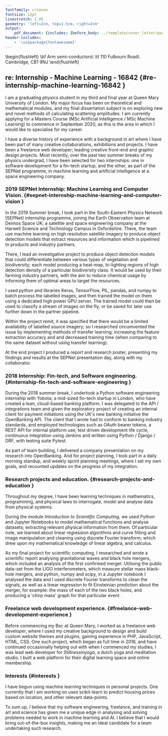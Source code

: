 ```yaml
---
fontfamily: crimson
fontsize: 12pt
linestretch: 1.05
geometry: 'left=2cm, top=1.5cm, right=2cm'
output:
    pdf_document: {includes: {before_body: ../template/cover_letter/parts/header_above.md}, path: /output/arm_cover_letter.samueloverington.pdf, toc: false}
header-includes:
    - '\usepackage{fontawesome}'
---  
```

  
  
  
\begin{flushleft}
\bf Arm semi-conductors\\
\tt 110 Fulbourn Road\\
Cambridge, CB1 9NJ
\end{flushleft}
##  re: Internship - Machine Learning - 16842 {#re-internship-machine-learning-16842 }
  
  
  
  
I am a graduating physics student in my third and final year at Queen Mary University of London. My major focus has been on theoretical and mathematical modules, and my final dissertation subject is on exploring new and novel methods of calculating scattering amplitudes.  I am currently applying for a Masters Course (MSc Artificial Intelligence / MSc Machine Learning) to commence in September 2020, as this is the area in which I would like to specialise for my career.
  
I have a diverse history of experience with a background in art where I have been part of many creative collaborations, exhibitions and projects. I have been a freelance web developer; leading creative front-end and graphic design projects. Most recently, over the past two summer breaks of my physics undergrad, I have been selected for two internships: one in software development for a fin-tech startup, and the other, as part of the SEPNet programme, in machine learning and artificial intelligence at a space engineering company.
  
  
  
###  2019 SEPNet Internship: Machine Learning and Computer Vision. {#sepnet-internship-machine-learning-and-computer-vision }
  
  
In the 2019 Summer break, I took part in the South-Eastern Physics Network (SEPNet) internship programme, joining the Earth Observation team at Deimos Space UK; a satellite and space engineering company at the Harwell Science and Technology Campus in Oxfordshire. There, the team use machine learning on high resolution satellite imagery to produce object detection models that extract resources and information which is pipelined to products and industry partners.
  
  
  
  
There, I lead an investigative project to produce object detection models that could differentiate between various types of vegetation and biodiversity; each model producing a heat-map, hi-lighting regions of high detection density of a particular biodiversity class. It would be used by their farming industry partners, with the aim to reduce chemical usage by informing them of optimal areas to target the resources.
  
  
  
I used python and libraries Keras, TensorFlow, PIL, pandas, and numpy to batch process the labelled images, and then trained the model on them using a dedicated high power GPU server. The trained model could then be used to classify a stream of images on the fly, or be saved for later use further down in the partner pipeline.
  
Within the project remit, it was specified that there would be a limited availability of labelled source imagery; so I researched circumvented the issue by implementing methods of transfer learning; increasing the feature extraction accuracy and and decreased training time (when comparing to the same dataset without using transfer learning).
  
  
  
  
  
  
  
  
  
  
  
  
At the end project I produced a report and research poster, presenting my findings and results at the SEPNet presentation day, along with my collaborator.
  
  
  
  
  
  
  
  
###  2018 Internship: Fin-tech, and Software engineering. {#internship-fin-tech-and-software-engineering }
  
  
  
During the 2018 summer break, I undertook a Python software engineering internship with Yobota; a mid-sized fin-tech startup in London, who have created a lean, cloud-based banking platform.  I was delegated to the API / integrations team and given the exploratory project of creating an internal client for payment initiations using the UK's new banking initiative the OpenBanking API.  The client that I wrote had to conform to banking industry standards, and employed technologies such as OAuth bearer tokens, a REST API for internal platform use, test driven development life cycle, continuous integration using Jenkins and written using Python / Django / DRF, with testing suite Pytest.
  
As part of team building, I delivered a company presentation on my research into OpenBanking.  And for project planning, I took part in a daily morning standup, and weekly sprint planning meetings, where I set my own goals, and recounted updates on the progress of my integration.
  
  
  
###  Research projects and education. {#research-projects-and-education }
  
  
  
Throughout my degree, I have been learning techniques in mathematics, programming, and physical laws to interrogate, model and analyse data from physical systems.
  
During the module _Introduction to Scientific Computing_, we used Python and Jupyter Notebooks to model mathematical functions and analyse datasets; extracting relevant physical information from them.  Of particular note, we learned about linear regression algorithms and curve fitting and image manipulation and cleaning using discrete Fourier transform; which drew upon my mathematical knowledge of linear algebra, and calculus.
  
  
  
As my final project for scientific computing, I researched and wrote a scientific report analysing gravitational waves and black hole mergers, which included an analysis of the first confirmed merger.  Utilising the public data-set from the LIGO interferometers, which measure stellar mass black-hole mergers, and python, numpy and scipy, in a Jupyter notebook I analysed the data and I used discrete Fourier transforms to clean the signals, as well as a linear regression to fit Einsteinian prediction about the merger, for example: the mass of each of the two black holes, and producing a 'chirp mass' graph for that particular event.
  
  
  
  
  
  
###  Freelance web development experience. {#freelance-web-development-experience }
  
Before commencing my Bsc at Queen Mary, I worked as a freelance web developer, where I used my creative background to design and build custom website themes and plugins, gaining experience in PHP, JavaScript, HTML, CSS. One such project, which began as full time in 2016, and have continued occasionally helping out with when I commenced my studies; I was lead web developer for *Stillnessinyoga*, a dutch yoga and meditation studio. I built a web platform for their digital learning space and online membership.
  
  
  
  
  
  
  
###  Interests {#interests }
  
  
  
  
  
  
  
  
  
I have begun using machine learning techniques in personal projects. One currently that I am working on uses scikit-learn to predict housing prices based on location, and other relevant data-points.
  
  
  
  
  
To sum up, I believe that my software engineering, freelance, and training in art and science has given me a unique edge in analysing and solving problems needed to work in machine learning and AI. I believe that I would bring out-of-the-box insights, making me an ideal candidate for a team undertaking such research.
  
  
  
  